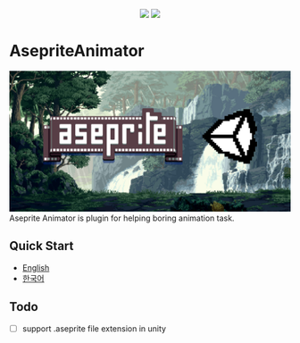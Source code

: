 
<p align="center"><img src ="https://img.shields.io/github/v/release/weisswolfi/asepriteanimator?style=flat-square&logo=github"/> <img src ="https://img.shields.io/github/downloads/weisswolfi/asepriteanimator/total?style=flat-square&color=brightgreen&logo=github"/> </p>

# AsepriteAnimator
![main image](Images/logo.png)
Aseprite Animator is plugin for helping boring animation task.

## Quick Start
- [English](Quick%20Start/en.md)
- [한국어](Quick%20Start/kr.md)


## Todo
- [ ] support .aseprite file extension in unity
